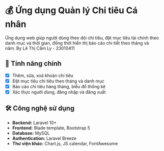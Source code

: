 # 💰 Ứng dụng Quản lý Chi tiêu Cá nhân

Ứng dụng web giúp người dùng theo dõi chi tiêu, đặt mục tiêu tài chính theo danh mục và thời gian, đồng thời hiển thị báo cáo chi tiết theo tháng và năm.
By Lê Thị Cẩm Ly - 23010411

## 🚀 Tính năng chính

- [x] Thêm, sửa, xoá khoản chi tiêu
- [x] Đặt mục tiêu chi tiêu theo tháng và danh mục
- [x] Báo cáo chi tiêu hàng tháng, biểu đồ thống kê
- [x] Xác thực người dùng, đăng nhập và đăng xuất

## 🛠️ Công nghệ sử dụng

- **Backend:** Laravel 10+
- **Frontend:** Blade template, Bootstrap 5
- **Database:** MySQL
- **Authentication:** Laravel Breeze
- **Thư viện khác:** Chart.js, JS calendar, FontAwesome

